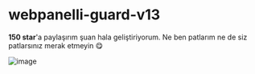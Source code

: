 # webpanelli-guard-v13

**150 star**'a paylaşırım şuan hala geliştiriyorum. Ne ben patlarım ne de siz patlarsınız merak etmeyin 😋

![image](https://user-images.githubusercontent.com/79569914/151390615-531eb4bc-bf52-4e6e-8e95-72ff8fc8e10d.png)
